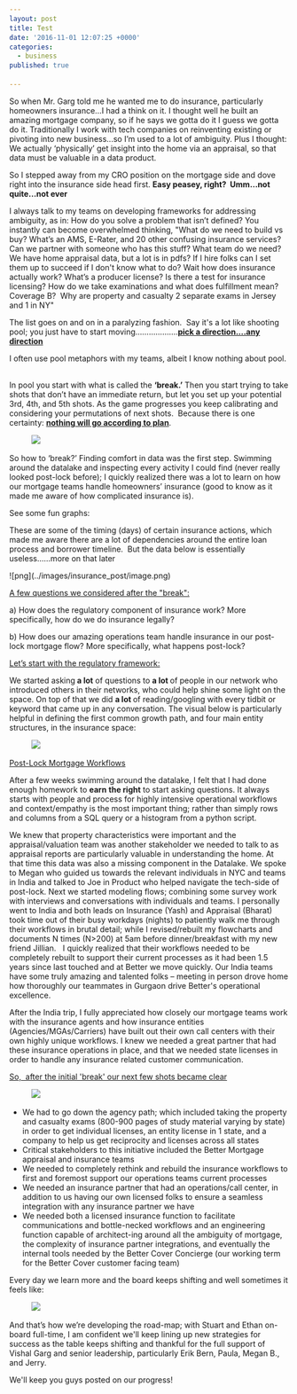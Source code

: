 ```yaml
---
layout: post
title: Test
date: '2016-11-01 12:07:25 +0000'
categories:
  - business
published: true

---
```

<p>So when Mr. Garg told me he wanted me to do insurance, particularly homeowners insurance…I had a think on it. I thought well he built an amazing mortgage company, so if he says we gotta do it I guess we gotta do it. Traditionally I work with tech companies on reinventing existing or pivoting into new business...so I’m used to a lot of ambiguity. Plus I thought: We actually ‘physically’ get insight into the home via an appraisal, so that data must be valuable in a data product. &nbsp;</p><p>So I stepped away from my CRO position on the mortgage side and dove right into the insurance side head first. <strong>Easy peasey, right? &nbsp;Umm…not quite…not ever</strong></p><p>I always talk to my teams on developing frameworks for addressing ambiguity, as in: How do you solve a problem that isn’t defined? You instantly can become overwhelmed thinking, "What do we need to build vs buy? What’s an AMS, E-Rater, and 20 other confusing insurance services? Can we partner with someone who has this stuff? What team do we need? We have home appraisal data, but a lot is in pdfs? If I hire folks can I set them up to succeed if I don't know what to do? Wait how does insurance actually work? What’s a producer license? Is there a test for insurance licensing? How do we take examinations and what does fulfillment mean? Coverage B? &nbsp;Why are property and casualty 2 separate exams in Jersey and 1 in NY"</p><p>The list goes on and on in a paralyzing fashion. &nbsp;Say it's a lot like shooting pool; you just have to start moving……………….<strong><u>pick a direction....any direction</u></strong></p><p>I often use pool metaphors with my teams, albeit I know nothing about pool. &nbsp;</p><p>In pool you start with what is called the <strong>‘break.’</strong> Then you start trying to take shots that don’t have an immediate return, but let you set up your potential 3rd, 4th, and 5th shots. As the game progresses you keep calibrating and considering your permutations of next shots. &nbsp;Because there is one certainty: <strong><u>nothing will go according to plan</u></strong>.</p><figure class="kg-card kg-image-card"><img src="https://internal-blog.bettercover.com/content/images/2018/10/Picture1.png" class="kg-image"></figure><p>So how to ‘break?’ Finding comfort in data was the first step. Swimming around the datalake and inspecting every activity I could find (never really looked post-lock before); I quickly realized there was a lot to learn on how our mortgage teams handle homeowners’ insurance (good to know as it made me aware of how complicated insurance is). &nbsp;</p><p>See some fun graphs:</p><p>These are some of the timing (days) of certain insurance actions, which made me aware there are a lot of dependencies around the entire loan process and borrower timeline. &nbsp;But the data below is essentially useless......more on that later</p>
![png](../images/insurance_post/image.png)
<p><u>A few questions we considered after the "break":</u></p><p>a) How does the regulatory component of insurance work? More specifically, how do we do insurance legally?</p><p>b) How does our amazing operations team handle insurance in our post-lock mortgage flow? More specifically, what happens post-lock?</p><p><u>Let’s start with the regulatory framework:</u></p><p>We started asking<strong> a lot</strong> of questions to <strong>a lot </strong>of people in our network who introduced others in their networks, who could help shine some light on the space. On top of that we did <strong>a lot </strong>of reading/googling with every tidbit or keyword that came up in any conversation. The visual below is particularly helpful in defining the first common growth path, and four main entity structures, in the insurance space: </p><figure class="kg-card kg-image-card"><img src="https://insly.com/wp-content/uploads/2016/12/insurance_distribution_groups.png" class="kg-image"></figure><p><u>Post-Lock Mortgage Workflows</u></p><p>After a few weeks swimming around the datalake, I felt that I had done enough homework to <strong>earn</strong> <strong>the right</strong> to start asking questions. It always starts with people and process for highly intensive operational workflows and context/empathy is the most important thing; rather than simply rows and columns from a SQL query or a histogram from a python script. </p><p>We knew that property characteristics were important and the appraisal/valuation team was another stakeholder we needed to talk to as appraisal reports are particularly valuable in understanding the home. At that time this data was also a missing component in the Datalake. We spoke to Megan who guided us towards the relevant individuals in NYC and teams in India and talked to Joe in Product who helped navigate the tech-side of post-lock. Next we started modeling flows; combining some survey work with interviews and conversations with individuals and teams. I personally went to India and both leads on Insurance (Yash) and Appraisal (Bharat) took time out of their busy workdays (nights) to patiently walk me through their workflows in brutal detail; while I revised/rebuilt my flowcharts and documents N times (N&gt;200) at 5am before dinner/breakfast with my new friend Jillian. &nbsp; I quickly realized that their workflows needed to be completely rebuilt to support their current processes as it had been 1.5 years since last touched and at Better we move quickly. Our India teams have some truly amazing and talented folks – meeting in person drove home how thoroughly our teammates in Gurgaon drive Better's operational excellence.</p><p>After the India trip, I fully appreciated how closely our mortgage teams work with the insurance agents and how insurance entities (Agencies/MGAs/Carriers) have built out their own call centers with their own highly unique workflows. I knew we needed a great partner that had these insurance operations in place, and that we needed state licenses in order to handle any insurance related customer communication.</p><p><u>So, &nbsp;after the initial 'break' our next few shots became clear</u></p><figure class="kg-card kg-image-card"><img src="https://encrypted-tbn0.gstatic.com/images?q=tbn:ANd9GcSrbt7MEFH_JV4YvoWBdXZqOStHglJpgRVedANz5gtuOptHKpBJ9g" class="kg-image"></figure><ul><li>We had to go down the agency path; which included taking the property and casualty exams (800-900 pages of study material varying by state) in order to get individual licenses, an entity license in 1 state, and a company to help us get reciprocity and licenses across all states</li><li>Critical stakeholders to this initiative included the Better Mortgage appraisal and insurance teams</li><li>We needed to completely rethink and rebuild the insurance workflows to first and foremost support our operations teams current processes</li><li>We needed an insurance partner that had an operations/call center, in addition to us having our own licensed folks to ensure a seamless integration with any insurance partner we have</li><li>We needed both a licensed insurance function to facilitate communications and bottle-necked workflows and an engineering function capable of architect-ing around all the ambiguity of mortgage, the complexity of insurance partner integrations, and eventually the internal tools needed by the Better Cover Concierge (our working term for the Better Cover customer facing team)</li></ul><p>Every day we learn more and the board keeps shifting and well sometimes it feels like:</p><figure class="kg-card kg-image-card"><img src="https://i.pinimg.com/236x/f1/f9/b7/f1f9b7502266c0032925b0edd15f4d58--memes-pool.jpg" class="kg-image"></figure><p>And that’s how we’re developing the road-map; with Stuart and Ethan on-board full-time, I am confident we'll keep lining up new strategies for success as the table keeps shifting and thankful for the full support of Vishal Garg and senior leadership, particularly Erik Bern, Paula, Megan B., and Jerry. &nbsp;</p><p>We'll keep you guys posted on our progress!</p>
                </div>
